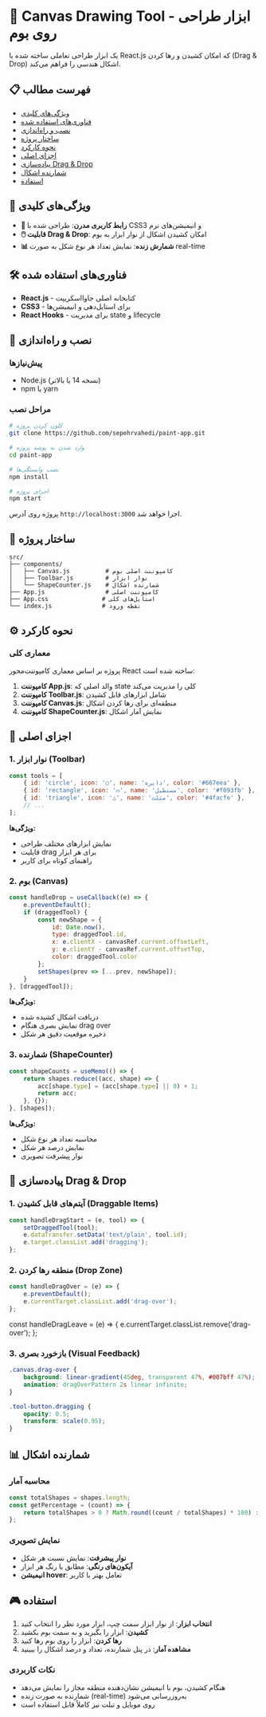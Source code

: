 # 📐 Canvas Drawing Tool - ابزار طراحی روی بوم

یک ابزار طراحی تعاملی ساخته شده با React.js که امکان کشیدن و رها کردن (Drag & Drop) اشکال هندسی را فراهم می‌کند.

## 📋 فهرست مطالب
- [ویژگی‌های کلیدی](#-ویژگیهای-کلیدی)
- [فناوری‌های استفاده شده](#-فناوریهای-استفاده-شده)
- [نصب و راه‌اندازی](#-نصب-و-راهاندازی)
- [ساختار پروژه](#-ساختار-پروژه)
- [نحوه کارکرد](#-نحوه-کارکرد)
- [اجزای اصلی](#-اجزای-اصلی)
- [پیاده‌سازی Drag & Drop](#-پیادهسازی-drag--drop)
- [شمارنده اشکال](#-شمارنده-اشکال)
- [استفاده](#-استفاده)

## 🌟 ویژگی‌های کلیدی

- **🎨 رابط کاربری مدرن**: طراحی شده با CSS3 و انیمیشن‌های نرم
- **🖱️ قابلیت Drag & Drop**: امکان کشیدن اشکال از نوار ابزار به بوم
- **📊 شمارش زنده**: نمایش تعداد هر نوع شکل به صورت real-time

## 🛠️ فناوری‌های استفاده شده

- **React.js** - کتابخانه اصلی جاوااسکریپت
- **CSS3** - برای استایل‌دهی و انیمیشن‌ها
- **React Hooks** - برای مدیریت state و lifecycle

## 🚀 نصب و راه‌اندازی

### پیش‌نیازها
- Node.js (نسخه 14 یا بالاتر)
- npm یا yarn

### مراحل نصب
```bash
# کلون کردن پروژه
git clone https://github.com/sepehrvahedi/paint-app.git

# وارد شدن به پوشه پروژه
cd paint-app

# نصب وابستگی‌ها
npm install

# اجرای پروژه
npm start
```
پروژه روی آدرس `http://localhost:3000` اجرا خواهد شد.

## 📁 ساختار پروژه

```
src/
├── components/
│   ├── Canvas.js          # کامپوننت اصلی بوم
│   ├── Toolbar.js         # نوار ابزار
│   └── ShapeCounter.js    # شمارنده اشکال
├── App.js                 # کامپوننت اصلی
├── App.css               # استایل‌های کلی
└── index.js              # نقطه ورود
```
## ⚙️ نحوه کارکرد

### معماری کلی
پروژه بر اساس معماری کامپوننت‌محور React ساخته شده است:

1. **کامپوننت App.js**: والد اصلی که state کلی را مدیریت می‌کند
2. **کامپوننت Toolbar.js**: شامل ابزارهای قابل کشیدن
3. **کامپوننت Canvas.js**: منطقه‌ای برای رها کردن اشکال
4. **کامپوننت ShapeCounter.js**: نمایش آمار اشکال

## 🧩 اجزای اصلی

### 1. نوار ابزار (Toolbar)
```javascript
const tools = [
    { id: 'circle', icon: '○', name: 'دایره', color: '#667eea' },
    { id: 'rectangle', icon: '▭', name: 'مستطیل', color: '#f093fb' },
    { id: 'triangle', icon: '△', name: 'مثلث', color: '#4facfe' },
    // ...
];
```

**ویژگی‌ها:**
- نمایش ابزارهای مختلف طراحی
- قابلیت drag برای هر ابزار
- راهنمای کوتاه برای کاربر

### 2. بوم (Canvas)
```javascript
const handleDrop = useCallback((e) => {
    e.preventDefault();
    if (draggedTool) {
        const newShape = {
            id: Date.now(),
            type: draggedTool.id,
            x: e.clientX - canvasRef.current.offsetLeft,
            y: e.clientY - canvasRef.current.offsetTop,
            color: draggedTool.color
        };
        setShapes(prev => [...prev, newShape]);
    }
}, [draggedTool]);
```

**ویژگی‌ها:**
- دریافت اشکال کشیده شده
- نمایش بصری هنگام drag over
- ذخیره موقعیت دقیق هر شکل

### 3. شمارنده (ShapeCounter)
```javascript
const shapeCounts = useMemo(() => {
    return shapes.reduce((acc, shape) => {
        acc[shape.type] = (acc[shape.type] || 0) + 1;
        return acc;
    }, {});
}, [shapes]);
```
**ویژگی‌ها:**
- محاسبه تعداد هر نوع شکل
- نمایش درصد هر شکل
- نوار پیشرفت تصویری

## 🎯 پیاده‌سازی Drag & Drop

### 1. آیتم‌های قابل کشیدن (Draggable Items)
```javascript
const handleDragStart = (e, tool) => {
    setDraggedTool(tool);
    e.dataTransfer.setData('text/plain', tool.id);
    e.target.classList.add('dragging');
};
```
### 2. منطقه رها کردن (Drop Zone)
```javascript
const handleDragOver = (e) => {
    e.preventDefault();
    e.currentTarget.classList.add('drag-over');
};
```
const handleDragLeave = (e) => {
    e.currentTarget.classList.remove('drag-over');
};

### 3. بازخورد بصری (Visual Feedback)
```css
.canvas.drag-over {
    background: linear-gradient(45deg, transparent 47%, #007bff 47%);
    animation: dragOverPattern 2s linear infinite;
}

.tool-button.dragging {
    opacity: 0.5;
    transform: scale(0.95);
}
```
## 📊 شمارنده اشکال

### محاسبه آمار
```javascript
const totalShapes = shapes.length;
const getPercentage = (count) => {
    return totalShapes > 0 ? Math.round((count / totalShapes) * 100) : 0;
};
```
### نمایش تصویری
- **نوار پیشرفت**: نمایش نسبت هر شکل
- **آیکون‌های رنگی**: مطابق با رنگ هر ابزار
- **انیمیشن hover**: تعامل بهتر با کاربر

## 🎮 استفاده

1. **انتخاب ابزار**: از نوار ابزار سمت چپ، ابزار مورد نظر را انتخاب کنید
2. **کشیدن**: ابزار را بگیرید و به سمت بوم بکشید
3. **رها کردن**: ابزار را روی بوم رها کنید
4. **مشاهده آمار**: در پنل شمارنده، تعداد و درصد اشکال را ببینید

### نکات کاربردی
- هنگام کشیدن، بوم با انیمیشن نشان‌دهنده منطقه مجاز را نمایش می‌دهد
- شمارنده به صورت زنده (real-time) به‌روزرسانی می‌شود
- روی موبایل و تبلت نیز کاملاً قابل استفاده است
